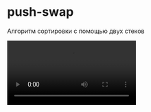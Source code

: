 # push-swap

Алгоритм сортировки с помощью двух стеков 

![Video alt](https://github.com/titova-viktoriia/push-swap/blob/master/screen-recording-2020-08-09-at-45715-pm_oDO1hXNQ_ANk2.mov)

